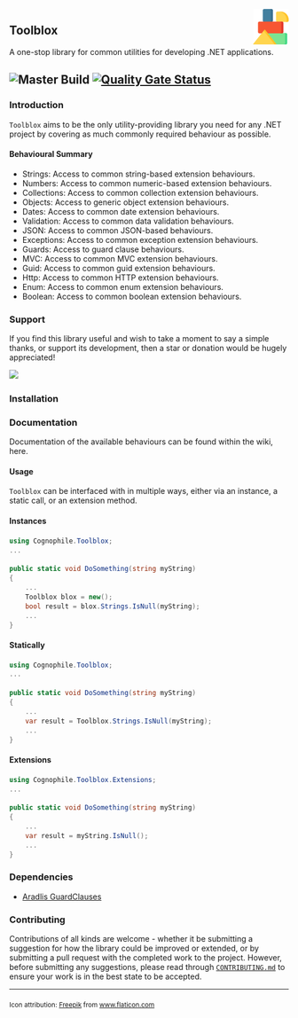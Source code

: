 <img src="Toolblox/Assets/Images/blocks.png" alt="contrast-icon" width="64" height="64" align="right" hspace="0" vspace="3" style="margin-left: 25px;"/>

## Toolblox
A one-stop library for common utilities for developing .NET applications.

![Master Build](https://github.com/cognophile/Toolblox/actions/workflows/build.yml/badge.svg)
[![Quality Gate Status](https://sonarcloud.io/api/project_badges/measure?project=cognophile_Toolblox&metric=alert_status)](https://sonarcloud.io/summary/new_code?id=cognophile_Toolblox)
---

### Introduction
`Toolblox` aims to be the only utility-providing library you need for any .NET project by covering as much commonly required behaviour as possible.

#### Behavioural Summary
* Strings: Access to common string-based extension behaviours.
* Numbers: Access to common numeric-based extension behaviours.
* Collections: Access to common collection extension behaviours.
* Objects: Access to generic object extension behaviours.
* Dates: Access to common date extension behaviours.
* Validation: Access to common data validation behaviours.
* JSON: Access to common JSON-based behaviours.
* Exceptions: Access to common exception extension behaviours.
* Guards: Access to guard clause behaviours.
* MVC: Access to common MVC extension behaviours.
* Guid: Access to common guid extension behaviours.
* Http: Access to common HTTP extension behaviours.
* Enum: Access to common enum extension behaviours.
* Boolean: Access to common boolean extension behaviours.

### Support
If you find this library useful and wish to take a moment to say a simple thanks, or support its development, then a star or donation would be hugely appreciated!

<a href="https://www.buymeacoffee.com/cognophile"><img src="https://img.buymeacoffee.com/button-api/?text=Buy me a coffee&emoji=&slug=cognophile&button_colour=FFDD00&font_colour=000000&font_family=Cookie&outline_colour=000000&coffee_colour=ffffff"></a>

### Installation

### Documentation
Documentation of the available behaviours can be found within the wiki, here.

#### Usage
`Toolblox` can be interfaced with in multiple ways, either via an instance, a static call, or an extension method. 

#### Instances
```csharp
using Cognophile.Toolblox;
...

public static void DoSomething(string myString)
{
    ...
    Toolblox blox = new();
    bool result = blox.Strings.IsNull(myString);
    ...
}
```

#### Statically
```csharp
using Cognophile.Toolblox;
...

public static void DoSomething(string myString)
{
    ...
    var result = Toolblox.Strings.IsNull(myString);
    ...
}
```

#### Extensions
```csharp
using Cognophile.Toolblox.Extensions;
...

public static void DoSomething(string myString)
{
    ...
    var result = myString.IsNull();
    ...
}
```

### Dependencies 
* [Aradlis GuardClauses](https://github.com/ardalis/GuardClauses)

### Contributing
Contributions of all kinds are welcome - whether it be submitting a suggestion for how the library could be improved or extended, or by submitting a pull request with the completed work to the project. However, before submitting any suggestions, please read through [`CONTRIBUTING.md`](https://github.com/cognophile/Toolblox/blob/master/CONTRIBUTING.md) to ensure your work is in the best state to be accepted.

---
<sub>Icon attribution: <a href="https://www.freepik.com" title="Freepik">Freepik</a> from <a href="https://www.flaticon.com/" title="Flaticon">www.flaticon.com</a></sub>